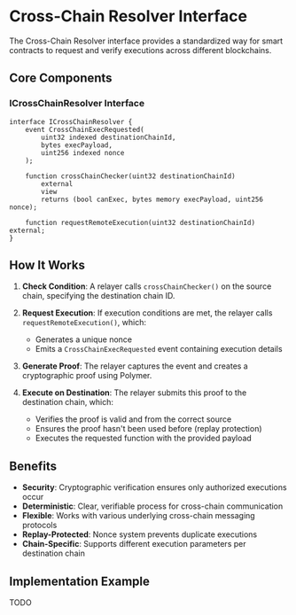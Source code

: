 # Cross-Chain Resolver Interface

The Cross-Chain Resolver interface provides a standardized way for smart contracts to request and verify executions across different blockchains.

## Core Components

### ICrossChainResolver Interface

```solidity
interface ICrossChainResolver {
    event CrossChainExecRequested(
        uint32 indexed destinationChainId,
        bytes execPayload,
        uint256 indexed nonce
    );
    
    function crossChainChecker(uint32 destinationChainId) 
        external 
        view 
        returns (bool canExec, bytes memory execPayload, uint256 nonce);
    
    function requestRemoteExecution(uint32 destinationChainId) external;
}
```

## How It Works

1. **Check Condition**: A relayer calls `crossChainChecker()` on the source chain, specifying the destination chain ID.

2. **Request Execution**: If execution conditions are met, the relayer calls `requestRemoteExecution()`, which:
   - Generates a unique nonce
   - Emits a `CrossChainExecRequested` event containing execution details

3. **Generate Proof**: The relayer captures the event and creates a cryptographic proof using Polymer.

4. **Execute on Destination**: The relayer submits this proof to the destination chain, which:
   - Verifies the proof is valid and from the correct source
   - Ensures the proof hasn't been used before (replay protection)
   - Executes the requested function with the provided payload

## Benefits

- **Security**: Cryptographic verification ensures only authorized executions occur
- **Deterministic**: Clear, verifiable process for cross-chain communication
- **Flexible**: Works with various underlying cross-chain messaging protocols
- **Replay-Protected**: Nonce system prevents duplicate executions
- **Chain-Specific**: Supports different execution parameters per destination chain

## Implementation Example

TODO
